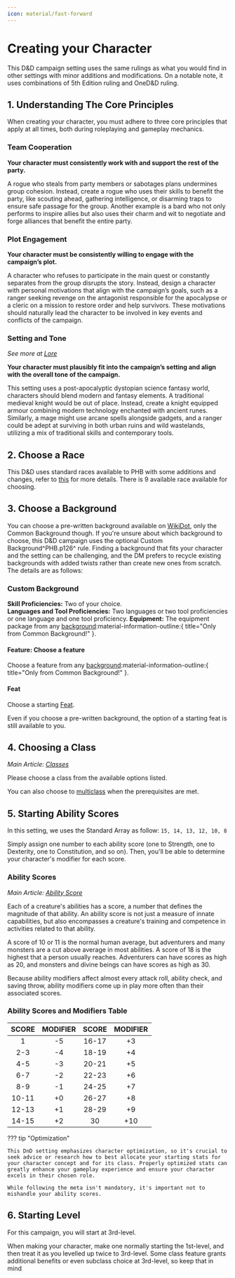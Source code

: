 ```yaml
---
icon: material/fast-forward
---
```


# Creating your Character
This D&D campaign setting uses the same rulings as what you would find in other settings with minor additions and modifications. On a notable note, it uses combinations of 5th Edition ruling and OneD&D ruling.

## 1. Understanding The Core Principles

When creating your character, you must adhere to three core principles that apply at all times, both during roleplaying and gameplay mechanics.

### Team Cooperation

**Your character must consistently work with and support the rest of the party.**

A rogue who steals from party members or sabotages plans undermines group cohesion. Instead, create a rogue who uses their skills to benefit the party, like scouting ahead, gathering intelligence, or disarming traps to ensure safe passage for the group. Another example is a bard who not only performs to inspire allies but also uses their charm and wit to negotiate and forge alliances that benefit the entire party.

### Plot Engagement

**Your character must be consistently willing to engage with the campaign’s plot.**

A character who refuses to participate in the main quest or constantly separates from the group disrupts the story. Instead, design a character with personal motivations that align with the campaign’s goals, such as a ranger seeking revenge on the antagonist responsible for the apocalypse or a cleric on a mission to restore order and help survivors. These motivations should naturally lead the character to be involved in key events and conflicts of the campaign.

### Setting and Tone

*See more at [Lore](../lore/index.md)*

**Your character must plausibly fit into the campaign’s setting and align with the overall tone of the campaign.**

This setting uses a post-apocalyptic dystopian science fantasy world, characters should blend modern and fantasy elements. A traditional medieval knight would be out of place. Instead, create a knight equipped armour combining modern technology enchanted with ancient runes. Similarly, a mage might use arcane spells alongside gadgets, and a ranger could be adept at surviving in both urban ruins and wild wastelands, utilizing a mix of traditional skills and contemporary tools.

## 2. Choose a Race
This D&D uses standard races available to PHB with some additions and changes, refer to [this](../character-creation/race/race.md) for more details. There is 9 available race available for choosing.

## 3. Choose a Background
You can choose a pre-written background available on [WikiDot](http://dnd5e.wikidot.com/#toc3), only the Common Background though. If you're unsure about which background to choose, this D&D campaign uses the optional Custom Background^PHB.p126^ rule. Finding a background that fits your character and the setting can be challenging, and the DM prefers to recycle existing backgrounds with added twists rather than create new ones from scratch. The details are as follows:

### Custom Background
**Skill Proficiencies:** Two of your choice.  
**Languages and Tool Proficiencies:** Two languages or two tool proficiencies or one language and one tool proficiency.
**Equipment:** The equipment package from any [background]:material-information-outline:{ title="Only from Common Background!" }.

#### Feature: Choose a feature
Choose a feature from any [background]:material-information-outline:{ title="Only from Common Background!" }.

#### Feat
Choose a starting [Feat].

Even if you choose a pre-written background, the option of a starting feat is still available to you.

[background]: http://dnd5e.wikidot.com/#toc3
[feat]: feat/feat-starting.md

## 4. Choosing a Class
*Main Article: [Classes](../character-creation/classes.md)*

Please choose a class from the available options listed.

You can also choose to [multiclass](../gameplay/multiclassing.md) when the prerequisites are met.

## 5. Starting Ability Scores
In this setting, we uses the Standard Array as follow: `15, 14, 13, 12, 10, 8`

Simply assign one number to each ability score (one to Strength, one to Dexterity, one to Constitution, and so on). Then, you'll be able to determine your character's modifier for each score.

### Ability Scores
*Main Article: [Ability Score](../character-creation/ability-scores/index.md)*

Each of a creature's abilities has a score, a number that defines the magnitude of that ability. An ability score is not just a measure of innate capabilities, but also encompasses a creature's training and competence in activities related to that ability.

A score of 10 or 11 is the normal human average, but adventurers and many monsters are a cut above average in most abilities. A score of 18 is the highest that a person usually reaches. Adventurers can have scores as high as 20, and monsters and divine beings can have scores as high as 30.

Because ability modifiers affect almost every attack roll, ability check, and saving throw, ability modifiers come up in play more often than their associated scores.

### Ability Scores and Modifiers Table

| **SCORE** | **MODIFIER** | **SCORE** | **MODIFIER** |
| :-: | :-: | :-: | :-: |
| 1 | -5 | 16-17 | +3 |
| 2-3 | -4 | 18-19 | +4 |
| 4-5 | -3 | 20-21 | +5 |
| 6-7 | -2 | 22-23 | +6 |
| 8-9 | -1 | 24-25 | +7 |
| 10-11 | +0 | 26-27 | +8 |
| 12-13 | +1 | 28-29 | +9 |
| 14-15 | +2 | 30 | +10 |

??? tip "Optimization"

    This DnD setting emphasizes character optimization, so it's crucial to seek advice or research how to best allocate your starting stats for your character concept and for its class. Properly optimized stats can greatly enhance your gameplay experience and ensure your character excels in their chosen role.

    While following the meta isn't mandatory, it's important not to mishandle your ability scores.

## 6. Starting Level
For this campaign, you will start at 3rd-level. 

When making your character, make one normally starting the 1st-level, and then treat it as you levelled up twice to 3rd-level. Some class feature grants additional benefits or even subclass choice at 3rd-level, so keep that in mind